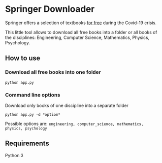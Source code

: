 # Springer Downloader
Springer offers a selection of textbooks [for free](https://link.springer.com/search?facet-content-type=%22Book%22&package=mat-covid19_textbooks) during the Covid-19 crisis.

This little tool allows to download all free books into a folder or all books of the disciplines: Engineering, Computer Science, Mathematics, Physics, Psychology.

## How to use
### Download all free books into one folder
```
python app.py
```

### Command line options
Download only books of one discipline into a separate folder
```
python app.py -d *option*
```
Possible options are: `engineering, computer_science, mathematics, physics, psychology`

## Requirements
Python 3